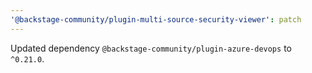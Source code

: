 ```yaml
---
'@backstage-community/plugin-multi-source-security-viewer': patch
---
```


Updated dependency `@backstage-community/plugin-azure-devops` to `^0.21.0`.
